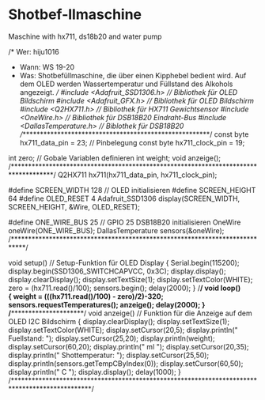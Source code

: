# Shotbef-llmaschine
Maschine with hx711, ds18b20 and water pump 

/* Wer: hiju1016
 *  Wann: WS 19-20
 *  Was: Shotbefüllmaschine, die über einen Kipphebel bedient wird. Auf dem OLED werden Wassertemperatur und Füllstand des Alkohols angezeigt. */
#include <Adafruit_SSD1306.h>                              // Bibliothek für OLED Bildschirm
#include <Adafruit_GFX.h>                                  // Bibliothek für OLED Bildschirm
#include <Q2HX711.h>                                       // Bibliothek für HX711 Gewichtsensor
#include <OneWire.h>                                       // Bibliothek für DSB18B20 Eindraht-Bus
#include <DallasTemperature.h>                            // Biblothek für DSB18B20
/*******************************************************/
const byte hx711_data_pin = 23;                         // Pinbelegung
const byte hx711_clock_pin = 19;

int zero;                                              // Gobale Variablen definieren
int weight;
void anzeige();
/************************************************************************************/
Q2HX711 hx711(hx711_data_pin, hx711_clock_pin);

#define SCREEN_WIDTH 128                             // OLED initialisieren
#define SCREEN_HEIGHT 64 
#define OLED_RESET 4
Adafruit_SSD1306 display(SCREEN_WIDTH, SCREEN_HEIGHT, &Wire, OLED_RESET);

#define ONE_WIRE_BUS 25                           // GPIO 25 DSB18B20 initialisieren
OneWire oneWire(ONE_WIRE_BUS);
DallasTemperature sensors(&oneWire);
/****************************************************************************/

void setup()                                             // Setup-Funktion für OLED Display
{
  Serial.begin(115200);
  display.begin(SSD1306_SWITCHCAPVCC, 0x3C);
  display.display();
  display.clearDisplay();
  display.setTextSize(1);
  display.setTextColor(WHITE);
  zero = (hx711.read()/100);
  sensors.begin();
  delay(2000);
}
/****************************************************************************/
void loop()              
{
  weight = (((hx711.read()/100) - zero)/2)-320;
  sensors.requestTemperatures();
  anzeige();
  delay(2000);
}
/*************************************************************************************************/
void anzeige()                               // Funktion für die Anzeige auf dem OLED I2C Bildschirm
{
  display.clearDisplay();
  display.setTextSize(1);
  display.setTextColor(WHITE);
  display.setCursor(20,5);
  display.println(" Fuellstand: ");
  display.setCursor(25,20);
  display.println(weight);
  display.setCursor(60,20);
  display.println(" ml ");
  display.setCursor(20,35);
  display.println(" Shottemperatur: ");
  display.setCursor(25,50);
  display.println(sensors.getTempCByIndex(0));
  display.setCursor(60,50);
  display.println(" C ");
  display.display();
  delay(1000);
}
/***********************************************************************************************/
  

